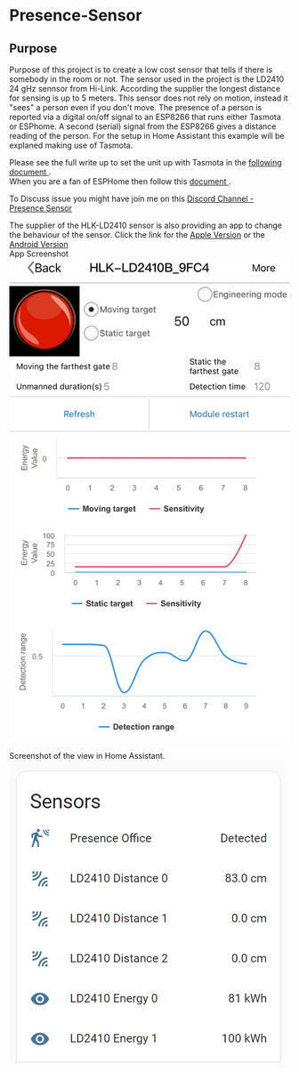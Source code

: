 # Presence-Sensor

## Purpose
Purpose of this project is to create a low cost sensor that tells if there is somebody in the room or not. The sensor used in the project is the LD2410 24 gHz sennsor from Hi-Link. According the supplier the longest distance for sensing is up to 5 meters.
This sensor does not rely on motion, instead it "sees" a person even if you don't move. The presence of a person is reported via a digital on/off signal to an ESP8266 that runs either Tasmota or ESPhome. A second (serial) signal from the ESP8266 gives a distance reading of the person. For the setup in Home Assistant this example will be explaned making use of Tasmota.  

Please see the full write up to set the unit up with Tasmota in the [following document ](https://github.com/Roukie686868/Presence-Sensor/blob/main/Documents/How%20to%20setup%20the%20Presence%20Sensor.docx).  
When you are a fan of ESPHome then follow this [document ]( https://www.digitaldomo.nl/configureer-esp-functie-voor-ld2410/).  

To Discuss issue you might have join me on this [Discord Channel - Presence Sensor ](https://discord.gg/D4hMt9rzSx)

The supplier of the HLK-LD2410 sensor is also providing an app to change the behaviour of the sensor. Click the link for the [Apple Version](https://apps.apple.com/us/app/hlkradartool/id1638651152)  or the [Android Version](https://apkpure.com/hlkradartool/com.hlk.hlkradartool)  
App Screenshot  
![HLK Radar Tool App](https://github.com/Roukie686868/Presence-Sensor/blob/main/Images/Screenshot%202023-09-23%20at%2020.53.53.jpeg)  

Screenshot of the view in Home Assistant.   
![Home Assitance View](https://github.com/Roukie686868/Presence-Sensor/blob/main/Documents/Pictures/HA.PNG)

